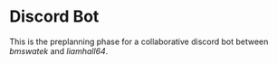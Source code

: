 # Discord Bot

This is the preplanning phase for a collaborative discord bot between *bmswatek*
and *liamhall64*.